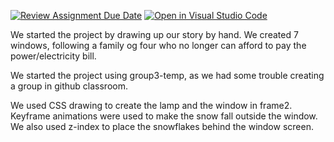 [![Review Assignment Due Date](https://classroom.github.com/assets/deadline-readme-button-24ddc0f5d75046c5622901739e7c5dd533143b0c8e959d652212380cedb1ea36.svg)](https://classroom.github.com/a/IJi-El-s)
[![Open in Visual Studio Code](https://classroom.github.com/assets/open-in-vscode-718a45dd9cf7e7f842a935f5ebbe5719a5e09af4491e668f4dbf3b35d5cca122.svg)](https://classroom.github.com/online_ide?assignment_repo_id=14864443&assignment_repo_type=AssignmentRepo)


We started the project by drawing up our story by hand. We created 7 windows, following a family og four who no longer can afford to pay the power/electricity bill.

We started the project using group3-temp, as we had some trouble creating a group in github classroom.

We used CSS drawing to create the lamp and the window in frame2.
Keyframe animations were used to make the snow fall outside the window. We also used z-index to place the snowflakes behind the window screen.